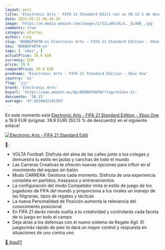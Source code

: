 ```yaml
---
layout: post
title: 'Electronic Arts - FIFA 21 Standard Editi con un 50.13 % de descuento'
date: 2021-02-22 06:44:19
image: 'https://m.media-amazon.com/images/I/51LyOXi0LsL._SL400_.jpg'
comments: true
category: ofertas
author: ring
slug: 'B08BGP48TW-es Electronic Arts - FIFA 21 Standard Edition - Xbox One'
sku: 'B08BGP48TW-es'
tags: [ 'xbox', ]
actualPrice: 19.9 EUR
currency: EUR
price: 19.9
comparePrice: 39.9 EUR
prodname: 'Electronic Arts - FIFA 21 Standard Edition - Xbox One'
country: 'es'
flag: '🇪🇸'
brand: 'Electronic Arts'
buyurl: 'https://www.amazon.es/dp/B08BGP48TW/?tag=tolees-21'
descuento: '50.13'
average: '47.5816842105263'
---
```


En este momento está [Electronic Arts - FIFA 21 Standard Edition - Xbox One](https://www.amazon.es/dp/B08BGP48TW/?tag=tolees-21) a 19.9 EUR (original: 39.9 EUR) (50.13 %  de descuento) en el siguiente enlace!

[![Electronic Arts - FIFA 21 Standard Editi](https://m.media-amazon.com/images/I/51LyOXi0LsL._SL400_.jpg)](https://www.amazon.es/dp/B08BGP48TW/?tag=tolees-21)

🔎:

- VOLTA Football: Disfruta del alma de las calles junto a tus colegas y demuestra tu estilo en jaulas y canchas de todo el mundo
- Las Carreras Creativas te ofrecen nuevas opciones para influir en el movimiento del equipo sin balón
- Modo CARRERA: Gestiona cada momento. Disfruta de una experiencia completa en partidos, traspasos y entrenamientos
- La configuración del modo Competidor imita el estilo de juego de los jugadores de FIFA del mundo y proporciona a tus rivales un manejo de las filigranas, tipos de regates y tácitcas
- La nueva Personalidad de Posición aumenta la relevancia del conocimiento posicional
- En FIFA 21 darás rienda suelta a tu creatividad y controlarás cada faceta de tu juego en todo el campo
- Deja atrás a los defensas con el nuevo sistema de Regate Ágil. El juegocmás rápido de pies te dará un mayor control y respuesta en situaciones de uno contra uno

[🛒 Aquí!!!](https://www.amazon.es/dp/B08BGP48TW/?tag=tolees-21)
